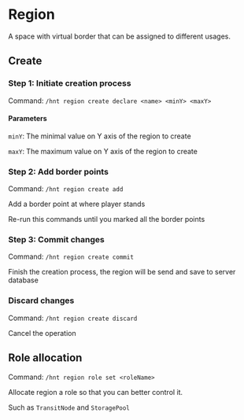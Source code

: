 # Region

A space with virtual border that can be assigned to different usages.

## Create

### Step 1: Initiate creation process

Command: `/hnt region create declare <name> <minY> <maxY>`

#### Parameters

`minY`: The minimal value on Y axis of the region to create

`maxY`: The maximum value on Y axis of the region to create

### Step 2: Add border points

Command:  `/hnt region create add`

Add a border point at where player stands

Re-run this commands until you marked all the border points

### Step 3: Commit changes

Command: `/hnt region create commit`

Finish the creation process, the region will be send and save to server database

### Discard changes

Command: `/hnt region create discard`

Cancel the operation

## Role allocation

Command: `/hnt region role set <roleName>`

Allocate region a role so that you can better control it.

Such as `TransitNode` and `StoragePool`
